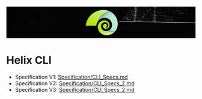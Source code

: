 ![JIRA alternative for the free world!](Assets/Wide_Black.png)

# Helix CLI

- Specification V1: [Specification/CLI_Specs.md](Specification/CLI_Specs.md)
- Specification V2: [Specification/CLI_Specs_2.md](Specification/CLI_Specs_2.md)
- Specification V3: [Specification/CLI_Specs_2.md](Specification/CLI_Specs_3.md)
